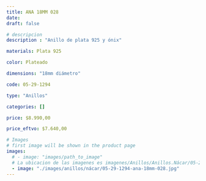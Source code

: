 ```yaml
---
title: ANA 18MM 028
date: 
draft: false

# descripcion
description : "Anillo de plata 925 y ónix"

materials: Plata 925

color: Plateado

dimensions: "18mm diámetro"

code: 05-29-1294

type: "Anillos"

categories: []

price: $8.990,00

price_eftvo: $7.640,00

# Images
# first image will be shown in the product page
images:
  # - image: "images/path_to_image"
  # La ubicacion de las imagenes es imagenes/Anillos/Anillos.Nácar/05-29-1294-ana-18mm-028
  - image: "./images/anillos/nácar/05-29-1294-ana-18mm-028.jpg"
---
```

